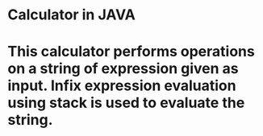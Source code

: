 <h1>Calculator in JAVA<h1>

<p>This calculator performs operations on a string of expression given as input. Infix expression evaluation using stack is used to evaluate the string.<p>
